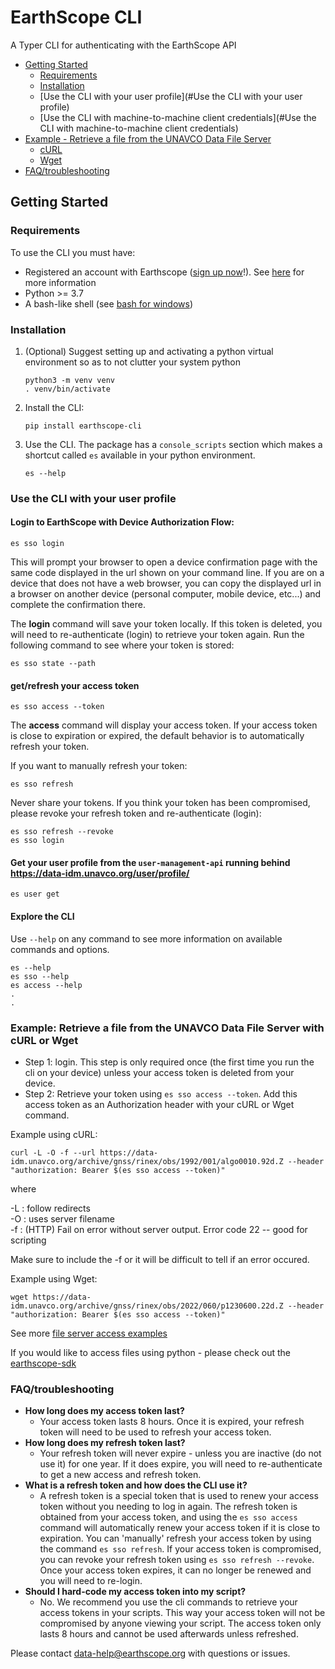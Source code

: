 # EarthScope CLI

A Typer CLI for authenticating with the EarthScope API
* [Getting Started](#Getting_Started)
  * [Requirements](#Requirements) 
  * [Installation](#Installation)
  * [Use the CLI with your user profile](#Use the CLI with your user profile) 
  * [Use the CLI with machine-to-machine client credentials](#Use the CLI with machine-to-machine client credentials) 
* [Example - Retrieve a file from the UNAVCO Data File Server](#Example)
  * [cURL](#curl)
  * [Wget](#wget)
* [FAQ/troubleshooting](#faq)

## Getting Started<a name="Getting_Started"></a>
### Requirements<a name="Requirements"></a>
   To use the CLI you must have:
   * Registered an account with Earthscope ([sign up now](https://data-idm.unavco.org/user/profile/login)!). See [here](https://www.unavco.org/data/gps-gnss/file-server/user-profile.html) for more information
   * Python >= 3.7
   * A bash-like shell (see [bash for windows](https://learn.microsoft.com/en-us/windows/wsl/install))
### Installation<a name="Installation"></a>

1. (Optional) Suggest setting up and activating a python virtual environment so as to not clutter your system python

   ```shell
   python3 -m venv venv
   . venv/bin/activate
   ```
   
2. Install the CLI:

   ```shell
   pip install earthscope-cli
   ```

3. Use the CLI. The package has a `console_scripts` section which makes a shortcut called `es` available in your python environment.

   ```shell
   es --help
   ```

### Use the CLI with your user profile<a name="Use the CLI with your user profile"></a>

#### **Login to EarthScope with Device Authorization Flow:**

```shell
es sso login
```
This will prompt your browser to open a device confirmation page with the same code displayed in the url shown on your command line.
If you are on a device that does not have a web browser, you can copy the displayed url in a browser on another device (personal computer, mobile device, etc...)
and complete the confirmation there.

The **login** command will save your token locally. If this token is deleted, you will need to re-authenticate (login) to retrieve your token again.
Run the following command to see where your token is stored:
```shell
es sso state --path
```

#### **get/refresh your access token**
```shell
es sso access --token
```
The **access** command will display your access token. If your access token is close to expiration or expired, 
the default behavior is to automatically refresh your token.

If you want to manually refresh your token:
```shell
es sso refresh
```

Never share your tokens. If you think your token has been compromised, please revoke your refresh token and re-authenticate (login):
```shell
es sso refresh --revoke
es sso login
```

#### **Get your user profile from the `user-management-api` running behind https://data-idm.unavco.org/user/profile/**
```shell
es user get
```

#### **Explore the CLI**
Use `--help` on any command to see more information on available commands and options.
```shell
es --help
es sso --help
es access --help
.
.
```

### Example: Retrieve a file from the UNAVCO Data File Server with cURL or Wget<a name="Example"></a>
* Step 1: login. This step is only required once (the first time you run the cli on your device) unless your access token is deleted from your device.
* Step 2: Retrieve your token using `es sso access --token`. Add this access token as an Authorization header with your cURL or Wget command.

<a name="curl"></a>
Example using cURL:
```shell
curl -L -O -f --url https://data-idm.unavco.org/archive/gnss/rinex/obs/1992/001/algo0010.92d.Z --header "authorization: Bearer $(es sso access --token)"
```
where

-L : follow redirects\
-O : uses server filename\
-f : (HTTP) Fail on error without server output. Error code 22 -- good for scripting

Make sure to include the -f or it will be difficult to tell if an error occured.


<a name="weget"></a>
Example using Wget:
```shell
wget https://data-idm.unavco.org/archive/gnss/rinex/obs/2022/060/p1230600.22d.Z --header "authorization: Bearer $(es sso access --token)"
```

See more [file server access examples](https://www.unavco.org/data/gps-gnss/file-server/file-server-access-examples.html)

If you would like to access files using python - please check out the [earthscope-sdk](https://gitlab.com/earthscope/public/earthscope-sdk/)

### FAQ/troubleshooting<a name="faq"></a>
* **How long does my access token last?**
  * Your access token lasts 8 hours. Once it is expired, your refresh token will need to be used to refresh your access token.
* **How long does my refresh token last?**
  * Your refresh token will never expire - unless you are inactive (do not use it) for one year. 
    If it does expire, you will need to re-authenticate to get a new access and refresh token.
* **What is a refresh token and how does the CLI use it?**
  * A refresh token is a special token that is used to renew your access token without you needing to log in again. 
    The refresh token is obtained from your access token, and using the `es sso access` command will automatically 
    renew your access token if it is close to expiration. You can 'manually' refresh your access token by using the command `es sso refresh`.
    If your access token is compromised, you can revoke your refresh token using `es sso refresh --revoke`. Once your access token expires, 
    it can no longer be renewed and you will need to re-login.
* **Should I hard-code my access token into my script?**
  * No. We recommend you use the cli commands to retrieve your access tokens in your scripts. 
  This way your access token will not be compromised by anyone viewing your script. 
  The access token only lasts 8 hours and cannot be used afterwards unless refreshed.

Please contact [data-help@earthscope.org](data-help@earthscope.org) with questions or issues.